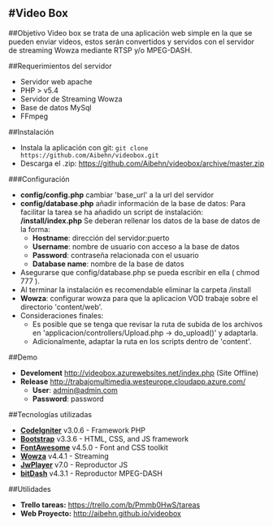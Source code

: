#Video Box
---
##Objetivo
Video box se trata de una aplicación web simple en la que se pueden enviar videos, estos serán convertidos y servidos con el servidor de streaming Wowza mediante RTSP y/o MPEG-DASH.

##Requerimientos del servidor

* Servidor web apache
* PHP > v5.4
* Servidor de Streaming Wowza
* Base de datos MySql
* FFmpeg

##Instalación

* Instala la aplicación con git:
    `
    git clone https://github.com/Aibehn/videobox.git
    `
* Descarga el .zip:
 <https://github.com/Aibehn/videobox/archive/master.zip>

###Configuración
* **config/config.php** cambiar 'base_url' a la url del servidor
* **config/database.php** añadir información de la base de datos:
Para facilitar la tarea se ha añadido un script de instalación:
**/install/index.php**
Se deberan rellenar los datos de la base de datos de la forma:
    * **Hostname**: dirección del servidor:puerto
    * **Username**: nombre de usuario con acceso a la base de datos
    * **Password**: contraseña relacionada con el usuario
    * **Database name**: nombre de la base de datos
 * Asegurarse que config/database.php se pueda escribir en ella ( chmod 777 ).
 * Al terminar la instalación es recomendable eliminar la carpeta /install
 *  **Wowza**: configurar wowza para que la aplicacion VOD trabaje sobre el directorio 'content/web'.
 *  Consideraciones finales:
    *  Es posible que se tenga que revisar la ruta de subida de los archivos en 'applicacion/controllers/Upload.php -> do_upload()' y adaptarla.
    *  Adicionalmente, adaptar la ruta en los scripts dentro de 'content'.

##Demo

* **Develoment** <http://videobox.azurewebsites.net/index.php> (Site Offline)
* **Release** <http://trabajomultimedia.westeurope.cloudapp.azure.com/>
    * **User**: admin@admin.com
    * **Password**: password

##Tecnologías utilizadas
* **[CodeIgniter](https://codeigniter.com)** v3.0.6 - Framework PHP
* **[Bootstrap](http://getbootstrap.com)** v3.3.6 - HTML, CSS, and JS framework
* **[FontAwesome](http://fontawesome.io)** v4.5.0 - Font and CSS toolkit
* **[Wowza](https://www.wowza.com)** v4.4.1 - Streaming
* **[JwPlayer](http://www.jwplayer.com/)** v7.0 - Reproductor JS
* **[bitDash](http://www.dash-player.com/)** v4.3.1 - Reproductor MPEG-DASH

##Utilidades

* **Trello tareas:**  <https://trello.com/b/Pmmb0HwS/tareas>
* **Web Proyecto:** <http://aibehn.github.io/videobox>
